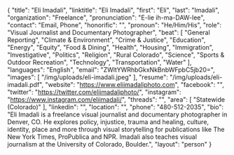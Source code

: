 {
  "title": "Eli Imadali",
  "linktitle": "Eli Imadali",
  "first": "Eli",
  "last": "Imadali",
  "organization": "Freelance",
  "pronunciation": "E-lie ih-ma-DAW-lee",
  "contact": "Email, Phone",
  "honorific": "",
  "pronoun": "He/Him/His",
  "role": "Visual Journalist and Documentary Photographer",
  "beat": [
    "General Reporting",
    "Climate & Environment",
    "Crime & Justice",
    "Education",
    "Energy",
    "Equity",
    "Food & Dining",
    "Health",
    "Housing",
    "Immigration",
    "Investigative",
    "Politics",
    "Religion",
    "Rural Colorado",
    "Science",
    "Sports & Outdoor Recreation",
    "Technology",
    "Transportation",
    "Water"
  ],
  "languages": "English",
  "email": "ZWltYWRhbGkxNkBnbWFpbC5jb20=",
  "images": [
    "/img/uploads/eli-imadali.jpeg"
  ],
  "resume": "/img/uploads/eli-imadali.pdf",
  "website": "https://www.eliimadaliphoto.com",
  "facebook": "",
  "twitter": "https://twitter.com/eliimadaliphoto/",
  "instagram": "https://www.instagram.com/eliimadali/",
  "threads": "",
  "area": [
    "Statewide (Colorado)"
  ],
  "linkedin": "",
  "location": "",
  "phone": "480-512-2035",
  "bio": "Eli Imadali is a freelance visual journalist and documentary photographer in Denver, CO. He explores policy, injustice, trauma and healing, culture, identity, place and more through visual storytelling for publications like The New York Times, ProPublica and NPR. Imadali also teaches visual journalism at the University of Colorado, Boulder.",
  "layout": "person"
}
